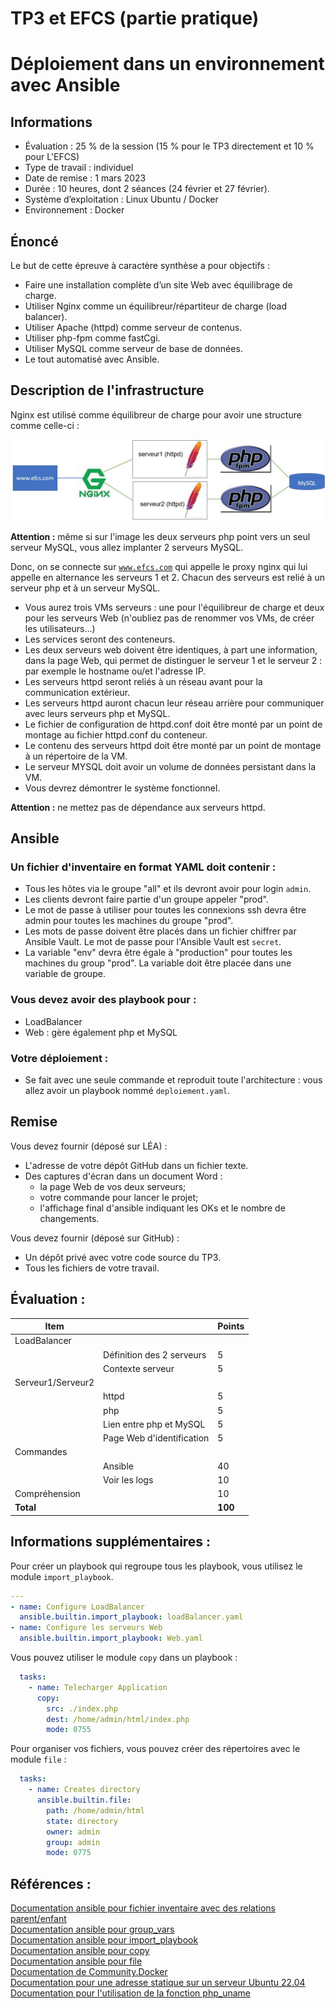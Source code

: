 # TP3 et EFCS (partie pratique)
# Déploiement dans un environnement avec Ansible

## Informations

- Évaluation : 25 % de la session (15 % pour le TP3 directement et 10 % pour L'EFCS)
- Type de travail : individuel
- Date de remise : 1 mars 2023
- Durée : 10 heures, dont 2 séances (24 février et 27 février). 
- Système d’exploitation : Linux Ubuntu / Docker
- Environnement : Docker

## Énoncé
Le but de cette épreuve à caractère synthèse a pour objectifs :  
- Faire une installation complète d’un site Web avec équilibrage de charge.  
- Utiliser Nginx comme un équilibreur/répartiteur de charge (load balancer).  
- Utiliser Apache (httpd) comme serveur de contenus.  
- Utiliser php-fpm comme fastCgi.  
- Utiliser MySQL comme serveur de base de données.  
- Le tout automatisé avec Ansible.  

## Description de l'infrastructure

Nginx est utilisé comme équilibreur de charge pour avoir une structure comme celle-ci :

![Infra](img/EFCS.jpg)


**Attention :** même si sur l'image les deux serveurs php point vers un seul serveur MySQL, vous allez implanter 2 serveurs MySQL.

Donc, on se connecte sur <code>www.efcs.com</code> qui appelle le proxy nginx qui lui appelle en alternance les serveurs 1 et 2. Chacun des serveurs est relié à un serveur php et à un serveur MySQL.  

- Vous aurez trois VMs serveurs : une pour l'équilibreur de charge et deux pour les serveurs Web (n'oubliez pas de renommer vos VMs, de créer les utilisateurs...) 
- Les services seront des conteneurs.  
- Les deux serveurs web doivent être identiques, à part une information, dans la page Web, qui permet de distinguer le serveur 1 et le serveur 2 : par exemple le hostname ou/et l'adresse IP.  
- Les serveurs httpd seront reliés à un réseau avant pour la communication extérieur.  
- Les serveurs httpd auront chacun leur réseau arrière pour communiquer avec leurs serveurs php et MySQL.  
- Le fichier de configuration de httpd.conf doit être monté par un point de montage au fichier httpd.conf du conteneur.
- Le contenu des serveurs httpd doit être monté par un point de montage à un répertoire de la VM.  
- Le serveur MYSQL doit avoir un volume de données persistant dans la VM.  
- Vous devrez démontrer le système fonctionnel.  

**Attention :** ne mettez pas de dépendance aux serveurs httpd.

## Ansible 

### Un fichier d'inventaire en format YAML doit contenir :

- Tous les hôtes via le groupe "all" et ils devront avoir pour login <code>admin</code>.  
- Les clients devront faire partie d'un groupe appeler "prod".  
- Le mot de passe à utiliser pour toutes les connexions ssh devra être admin pour toutes les machines du groupe "prod".  
- Les mots de passe doivent être placés dans un fichier chiffrer par Ansible Vault. Le mot de passe pour l'Ansible Vault est <code>secret</code>.  
- La variable "env" devra être égale à "production" pour toutes les machines du group "prod". La variable doit être placée dans une variable de groupe.  

### Vous devez avoir des playbook pour :

- LoadBalancer
- Web : gère également php et MySQL

### Votre déploiement :

- Se fait avec une seule commande et reproduit toute l'architecture : vous allez avoir un playbook nommé <code>deploiement.yaml</code>.

## Remise 
Vous devez fournir (déposé sur LÉA) :

- L'adresse de votre dépôt GitHub dans un fichier texte.
- Des captures d'écran dans un document Word :  
	- la page Web de vos deux serveurs;  
	- votre commande pour lancer le projet;
	- l'affichage final d'ansible indiquant les OKs et le nombre de changements.  

Vous devez fournir (déposé sur GitHub) :

  - Un dépôt privé avec votre code source du TP3.  
  - Tous les fichiers de votre travail.    


## Évaluation :
|Item ||Points  |
--- | --- | --- |
|LoadBalancer ||
||Définition des 2 serveurs|5|
||Contexte serveur|5|
|Serveur1/Serveur2 ||
||httpd|5
||php|5
||Lien entre php et MySQL |5
||Page Web d'identification |5
|Commandes ||
||Ansible|40|
||Voir les logs |10|
|Compréhension||10|
|**Total** ||**100**|

## Informations supplémentaires :

Pour créer un playbook qui regroupe tous les playbook, vous utilisez le module <code>import_playbook</code>.

```yaml
---
- name: Configure LoadBalancer
  ansible.builtin.import_playbook: loadBalancer.yaml
- name: Configure les serveurs Web
  ansible.builtin.import_playbook: Web.yaml

```

Vous pouvez utiliser le module <code>copy</code> dans un playbook :

```yaml
  tasks:
    - name: Telecharger Application
      copy:
        src: ./index.php
        dest: /home/admin/html/index.php
        mode: 0755

```

Pour organiser vos fichiers, vous pouvez créer des répertoires avec le module <code>file</code> :

```yaml
  tasks:
    - name: Creates directory
      ansible.builtin.file:
        path: /home/admin/html
        state: directory
        owner: admin
        group: admin
        mode: 0775
```

## Références :

[Documentation ansible pour fichier inventaire avec des relations parent/enfant](https://docs.ansible.com/ansible/latest/inventory_guide/intro_inventory.html#grouping-groups-parent-child-group-relationships)  
[Documentation ansible pour group_vars](https://docs.ansible.com/ansible/latest/inventory_guide/intro_inventory.html#organizing-host-and-group-variables)  
[Documentation ansible pour import_playbook](https://docs.ansible.com/ansible/latest/collections/ansible/builtin/import_playbook_module.html)  
[Documentation ansible pour copy](https://docs.ansible.com/ansible/latest/collections/ansible/builtin/copy_module.html)  
[Documentation ansible pour file](https://docs.ansible.com/ansible/latest/collections/ansible/builtin/file_module.html#file-module)  
[Documentation de Community.Docker](https://docs.ansible.com/ansible/latest/collections/community/docker/index.html#description)  
[Documentation pour une adresse statique sur un serveur Ubuntu 22.04](https://www.linuxtechi.com/static-ip-address-on-ubuntu-server/)  
[Documentation pour l'utilisation de la fonction php_uname](https://www.php.net/manual/en/function.php-uname.php)
